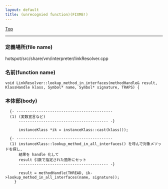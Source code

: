 ```yaml
---
layout: default
title: (unrecognied function)(FIXME!)
---
```

[Top](../index.html)

--- 
### 定義場所(file name)
hotspot/src/share/vm/interpreter/linkResolver.cpp

### 名前(function name)
```
void LinkResolver::lookup_method_in_interfaces(methodHandle& result, KlassHandle klass, Symbol* name, Symbol* signature, TRAPS) {
```

### 本体部(body)
```
  {- -------------------------------------------
  (1) (変数宣言など)
      ---------------------------------------- -}

	  instanceKlass *ik = instanceKlass::cast(klass());

  {- -------------------------------------------
  (1) instanceKlass::lookup_method_in_all_interfaces() を呼んで対象メソッドを探し, 
      結果を handle 化して
      result 引数で指定された箇所にセット
      ---------------------------------------- -}

	  result = methodHandle(THREAD, ik->lookup_method_in_all_interfaces(name, signature));
	}
	
```


